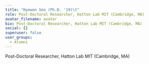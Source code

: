 ```yaml
---
title: "Hyowon Seo (Ph.D. '19)\t"
role: Post-Doctoral Researcher, Hatton Lab MIT (Cambridge, MA)
avatar_filename: avatar
bio: Post-Doctoral Researcher, Hatton Lab MIT (Cambridge, MA)
social: []
superuser: false
user_groups:
  - Alumni
---
```

Post-Doctoral Researcher, Hatton Lab MIT (Cambridge, MA)

